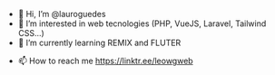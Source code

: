 - 👋 Hi, I’m @lauroguedes
- 👀 I’m interested in web tecnologies (PHP, VueJS, Laravel, Tailwind CSS...)
- 🌱 I’m currently learning REMIX and FLUTER
<!---
- 💼 Hire me for some work https://app.vibbra.com.br/#/profile/lauro-1679081384
--->
- 📫 How to reach me https://linktr.ee/leowgweb
<!---
lauroguedes/lauroguedes is a ✨ special ✨ repository because its `README.md` (this file) appears on your GitHub profile.
You can click the Preview link to take a look at your changes.
--->
